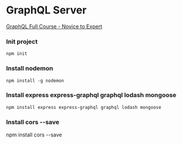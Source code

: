 # GraphQL Server

[GraphQL Full Course - Novice to Expert](https://youtu.be/ed8SzALpx1Q)

### Init project
```
npm init
```

### Install nodemon
```
npm install -g nodemon
```

### Install express express-graphql graphql lodash mongoose
```
npm install express express-graphql graphql lodash mongoose
```

### Install cors --save
npm install cors --save
